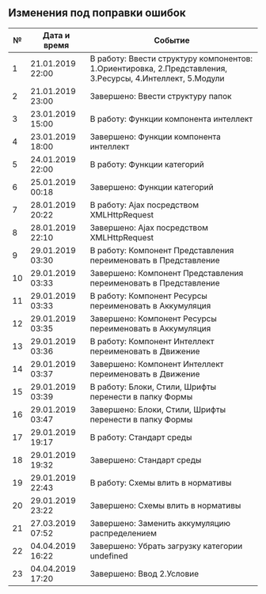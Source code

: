 ## Изменения под поправки ошибок

| № | Дата и время | Событие
 ------------- | ------------- | ------------- | 
| 1 | 21.01.2019 22:00 | В работу: Ввести структуру компонентов: 1.Ориентировка, 2.Представления, 3.Ресурсы, 4.Интеллект, 5.Модули
| 2 | 21.01.2019 23:00 | Завершено: Ввести структуру папок
| 3 | 23.01.2019 15:00 | В работу: Функции компонента интеллект
| 4 | 23.01.2019 18:00 | Завершено: Функции компонента интеллект
| 5 | 24.01.2019 22:00 | В работу: Функции категорий
| 6 | 25.01.2019 00:18 | Завершено: Функции категорий
| 7 | 28.01.2019 20:22 | В работу: Ajax посредством XMLHttpRequest
| 8 | 28.01.2019 22:10 | Завершено: Ajax посредством XMLHttpRequest
| 9 | 29.01.2019 03:30 | В работу: Компонент Представления переименовать в Представление
| 10 | 29.01.2019 03:33 | Завершено: Компонент Представления переименовать в Представление
| 11 | 29.01.2019 03:33 | В работу: Компонент Ресурсы переименовать в Аккумуляция
| 12 | 29.01.2019 03:35 | Завершено: Компонент Ресурсы переименовать в Аккумуляция
| 13 | 29.01.2019 03:36 | В работу: Компонент Интеллект переименовать в Движение
| 14 | 29.01.2019 03:37 | Завершено: Компонент Интеллект переименовать в Движение
| 15 | 29.01.2019 03:39 | В работу: Блоки, Стили, Шрифты перенести в папку Формы
| 16 | 29.01.2019 03:47 | Завершено: Блоки, Стили, Шрифты перенести в папку Формы
| 17 | 29.01.2019 19:17 | В работу: Стандарт среды
| 18 | 29.01.2019 19:32 | Завершено: Стандарт среды
| 19 | 29.01.2019 22:43 | В работу: Схемы влить в нормативы
| 20 | 29.01.2019 23:22 | Завершено: Схемы влить в нормативы
| 21 | 27.03.2019 07:52 | Завершено: Заменить аккумуляцию распределением
| 22 | 04.04.2019 16:22 | Завершено: Убрать загрузку категории undefined
| 23 | 04.04.2019 17:20 | Завершено: Ввод 2.Условие




